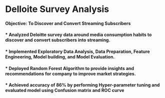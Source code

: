 # Delloite Survey Analysis
#### **Objective:** To Discover and Convert Streaming Subscribers
#### * Analyzed Deloitte survey data around media consumption habits to discover and convert subscribers into streaming.
#### * Implemented Exploratory Data Analysis, Data Preparation, Feature Engineering, Model building, and Model Evaluation.
#### * Deployed Random Forest Algorithm to provide insights and recommendations for company to improve market strategies.
#### * Achieved accuracy of 86% by performing Hyper-parameter tuning and evaluated model using Confusion matrix and ROC curve
